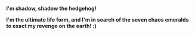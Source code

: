 <b>I'm shadow, shadow the hedgehog!<b>
 
<b>I'm the ultimate life form, and I'm in search of the seven chaos emeralds to exact my revenge on the earth!<b> :)
